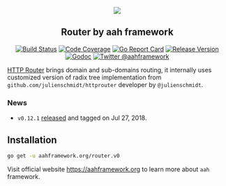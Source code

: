 <p align="center">
  <img src="https://cdn.aahframework.org/assets/img/aah-logo-64x64.png" />
  <h2 align="center">Router by aah framework</h2>
</p>
<p align="center">
  <p align="center"><a href="https://travis-ci.org/go-aah/router"><img src="https://travis-ci.org/go-aah/router.svg?branch=master" alt="Build Status"></a> <a href="https://codecov.io/gh/go-aah/router/branch/master"><img src="https://codecov.io/gh/go-aah/router/branch/master/graph/badge.svg" alt="Code Coverage"></a> <a href="https://goreportcard.com/report/aahframework.org/router.v0"><img src="https://goreportcard.com/badge/aahframework.org/router.v0" alt="Go Report Card"></a> <a href="https://github.com/go-aah/router/releases/latest"><img src="https://img.shields.io/badge/version-0.12.1-blue.svg" alt="Release Version"></a> <a href="https://godoc.org/aahframework.org/router.v0"><img src="https://godoc.org/aahframework.org/router.v0?status.svg" alt="Godoc"></a> <a href="https://twitter.com/aahframework"><img src="https://img.shields.io/badge/twitter-@aahframework-55acee.svg" alt="Twitter @aahframework"></a></p>
</p>

[HTTP Router](http://docs.aahframework.org/routing.html) brings domain and sub-domains routing, it internally uses customized version of radix tree implementation from `github.com/julienschmidt/httprouter` developer by `@julienschmidt`.

### News

  * `v0.12.1` [released](https://github.com/go-aah/router/releases/latest) and tagged on Jul 27, 2018.

## Installation

```bash
go get -u aahframework.org/router.v0
```

Visit official website https://aahframework.org to learn more about `aah` framework.
